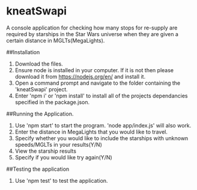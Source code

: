 # kneatSwapi
A console application for checking how many stops for re-supply are required by starships in the Star Wars universe when they are given a certain distance in MGLTs(MegaLights). 

##Installation
1. Download the files.
2. Ensure node is installed in your computer. If it is not then please download it from https://nodejs.org/en/ and install it.
3. Open a command prompt and navigate to the folder containing the 'kneatSwapi' project.
4. Enter 'npm i' or 'npm install' to install all of the projects dependancies specified in the package.json.

##Running the Application.
1. Use 'npm start' to start the program. 'node app/index.js' will also work.
2. Enter the distance in MegaLights that you would like to travel.
3. Specify whether you would like to include the starships with unknown speeds/MGLTs in your results(Y/N)
4. View the starship results
5. Specify if you would like try again(Y/N)

##Testing the application
1. Use 'npm test' to test the application.
